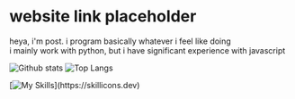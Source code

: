 # website link placeholder

heya, i'm post. i program basically whatever i feel like doing
<br>
i mainly work with python, but i have significant experience with javascript
  
![Github stats](https://github-readme-stats.vercel.app/api?username=Postigic&show_icons=true&theme=dark&hide_border=true)
![Top Langs](https://github-readme-stats.vercel.app/api/top-langs/?username=Postigic&layout=compact&theme=dark&hide_border=true)


[![My Skills](https://skillicons.dev/icons?i=vscode,py,js,html,css,)](https://skillicons.dev)
